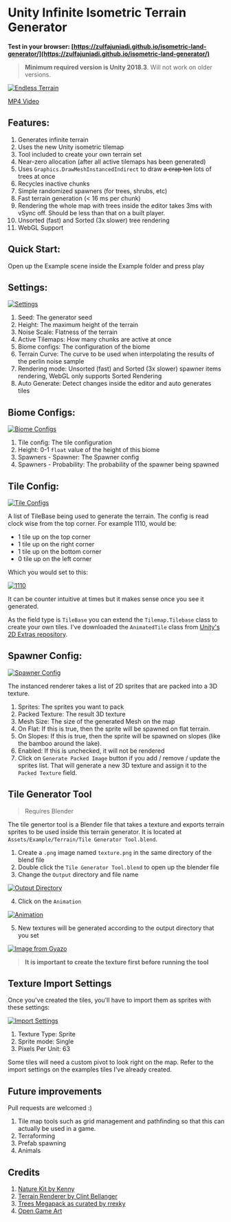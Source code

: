 Unity Infinite Isometric Terrain Generator
=================================

**Test in your browser: [https://zulfajuniadi.github.io/isometric-land-generator/](https://zulfajuniadi.github.io/isometric-land-generator/)**

> **Minimum required version is Unity 2018.3**. Will not work on older versions.

[![Endless Terrain](https://i.gyazo.com/c23baacdebd93f8f02caa634cabcf5df.gif)](https://gyazo.com/c23baacdebd93f8f02caa634cabcf5df)

[MP4 Video](https://gyazo.com/c23baacdebd93f8f02caa634cabcf5df)

## Features:

1. Generates infinite terrain
2. Uses the new Unity isometric tilemap
3. Tool included to create your own terrain set
4. Near-zero allocation (after all active tilemaps has been generated)
5. Uses `Graphics.DrawMeshInstancedIndirect` to draw ~~a crap ton~~ lots of trees at once
6. Recycles inactive chunks
7. Simple randomized spawners (for trees, shrubs, etc)
8. Fast terrain generation (< 16 ms per chunk)
9. Rendering the whole map with trees inside the editor takes 3ms with vSync off. Should be less than that on a built player.
10. Unsorted (fast) and Sorted (3x slower) tree rendering
11. WebGL Support

## Quick Start:

Open up the Example scene inside the Example folder and press play 

## Settings:

[![Settings](https://i.gyazo.com/b76ce447800d593d1438cad92a83d920.png)](https://gyazo.com/b76ce447800d593d1438cad92a83d920)

1. Seed: The generator seed
2. Height: The maximum height of the terrain
3. Noise Scale: Flatness of the terrain
4. Active Tilemaps: How many chunks are active at once
5. Biome configs: The configuration of the biome
6. Terrain Curve: The curve to be used when interpolating the results of the perlin noise sample
7. Rendering mode: Unsorted (fast) and Sorted (3x slower) spawner items rendering, WebGL only supports Sorted Rendering
8. Auto Generate: Detect changes inside the editor and auto generates tiles

## Biome Configs:

[![Biome Configs](https://i.gyazo.com/8ea76d7b586b2135660135bd44616103.png)](https://gyazo.com/8ea76d7b586b2135660135bd44616103)

1. Tile config: The tile configuration
2. Height: 0-1 `float` value of the height of this biome
3. Spawners - Spawner: The Spawner config
4. Spawners - Probability: The probability of the spawner being spawned

## Tile Config:

[![Tile Configs](https://i.gyazo.com/2c57989243fe668cbdf5b77a58107085.png)](https://gyazo.com/2c57989243fe668cbdf5b77a58107085)

A list of TileBase being used to generate the terrain. The config is read clock wise from the top corner. For example 1110, would be:

- 1 tile up on the top corner
- 1 tile up on the right corner
- 1 tile up on the bottom corner
- 0 tile up on the left corner

Which you would set to this:

[![1110](https://i.gyazo.com/4301a16de541fa600894a06bfc02f119.png)](https://gyazo.com/4301a16de541fa600894a06bfc02f119)

It can be counter intuitive at times but it makes sense once you see it generated.

As the field type is `TileBase` you can extend the `Tilemap.Tilebase` class to create your own tiles. I've downloaded the `AnimatedTile` class from [Unity's 2D Extras repository](https://github.com/Unity-Technologies/2d-extras/).

## Spawner Config:

[![Spawner Config](https://i.gyazo.com/7801fc7c2c932d4eee77a2d1a861b19d.png)](https://gyazo.com/7801fc7c2c932d4eee77a2d1a861b19d)

The instanced renderer takes a list of 2D sprites that are packed into a 3D texture.

1. Sprites: The sprites you want to pack
2. Packed Texture: The result 3D texture
3. Mesh Size: The size of the generated Mesh on the map
4. On Flat: If this is true, then the sprite will be spawned on flat terrain.
5. On Slopes: If this is true, then the sprite will be spawned on slopes (like the bamboo around the lake).
6. Enabled: If this is unchecked, it will not be rendered
7. Click on `Generate Packed Image` button if you add / remove / update the sprites list. That will generate a new 3D texture and assign it to the `Packed Texture` field.

## Tile Generator Tool

> Requires Blender

The tile genertor tool is a Blender file that takes a texture and exports terrain sprites to be used inside this terrain generator. It is located at  `Assets/Example/Terrain/Tile Generator Tool.blend`.

1. Create a `.png` image named `texture.png` in the same directory of the blend file
2. Double click the `Tile Generator Tool.blend` to open up the blender file
3. Change the `Output` directory and file name

[![Output Directory](https://i.gyazo.com/9f8da7c3a4fcf64228ad63118209c875.png)](https://gyazo.com/9f8da7c3a4fcf64228ad63118209c875)

4. Click on the `Animation` 

[![Animation](https://i.gyazo.com/4df06d853db9d7e2375906b13a2f6b9b.png)](https://gyazo.com/4df06d853db9d7e2375906b13a2f6b9b)

5. New textures will be generated according to the output directory that you set 

[![Image from Gyazo](https://i.gyazo.com/6d3cde69ab042ae0b98763a7f8870e81.png)](https://gyazo.com/6d3cde69ab042ae0b98763a7f8870e81)

> **It is important to create the texture first before running the tool**


## Texture Import Settings

Once you've created the tiles, you'll have to import them as sprites with these settings:

[![Import Settings](https://i.gyazo.com/a0b1082c7ca7514b4cbc1d01c660f5cb.png)](https://gyazo.com/a0b1082c7ca7514b4cbc1d01c660f5cb)

1. Texture Type: Sprite
2. Sprite mode: Single
3. Pixels Per Unit: 63

Some tiles will need a custom pivot to look right on the map. Refer to the import settings on the examples tiles I've already created.

## Future improvements 

Pull requests are welcomed :)

1. Tile map tools such as grid management and pathfinding so that this can actually be used in a game.
2. Terraforming
3. Prefab spawning
4. Animals

## Credits

1. [Nature Kit by Kenny](https://kenney.nl/assets/nature-kit)
2. [Terrain Renderer by Clint Bellanger](https://opengameart.org/content/terrain-renderer)
3. [Trees Megapack as curated by rrexky](https://opengameart.org/content/trees-mega-pack-cc-by-30-0)
4. [Open Game Art](https://opengameart.org)
